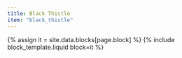 ```yaml
---
title: Black Thistle
item: "black_thistle"
---
```


{% assign it = site.data.blocks[page.block] %}
{% include block_template.liquid block=it %}

